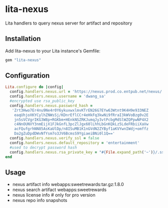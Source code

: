 # lita-nexus

Lita handlers to query nexus server for artifact and repository

## Installation

Add lita-nexus to your Lita instance's Gemfile:

``` ruby
gem "lita-nexus"
```

## Configuration
```ruby
Lita.configure do |config|
  config.handlers.nexus.url = 'https://nexus.prod.co.entpub.net/nexus/'
  config.handlers.nexus.username = 'dwang_sa'
  #encrypted use rsa_public_key
  config.handlers.nexus.password_hash =
   'Zrt3Hwo7Er4nu9Ne4r0Y6ykuxwxlmvKTrEN26G7EYw63Wtnt9K4H9e933NEZ
    eaqUhjoXKYCylhZNWsSj/KDnrEflCCr4eHkFq3kwNi9fRraI3kWVoBzg0v2E
    jn5sVCVgrIKG3W8p+RGKbm+HEnkNSZRKJumqJy3vtPcbgMdSlWZQPpwNP4X2
    c4NnOUNVY3nmEijX1FJkGnfL3pcZlJgx60lLhhLbGnKQkLz5LdeFRbiiXaVw
    acFQufgrhNN85AsKaUlDp/n8ISuMB1K1nGVdN2ZYByf1aKVYwnIWdj+omffz
    Da2gZuDpdDWvNfYsm7o3JV6BcmsS9YgiaeiBNi0l1Q=='
  config.handlers.nexus.verify_ssl = false
  config.handlers.nexus.default_repository = 'entertainment'
  #used to decrypt password hash
  config.handlers.nexus.rsa_private_key = "#{File.expand_path('~')}/.ssh/id_rsa"
end
```

## Usage

* nexus artifact info webapps:sweetrewards:tar.gz:1.8.0
* nexus search artifact webapps:sweetrewards
* nexus license info # only for pro version
* nexus repo info snapshots
